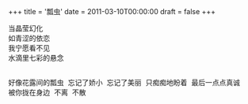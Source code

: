 +++
title = '瓢虫'
date = 2011-03-10T00:00:00
draft = false
+++

<div class="poem">
<pre>
当晶莹幻化
如青涩的依恋
我宁愿看不见
水滴里七彩的悬念

好像花露间的瓢虫
忘记了娇小 忘记了美丽
只痴痴地盼着
最后一点点真诚
被你拢在身边 不离 不散
</pre>
</div>
